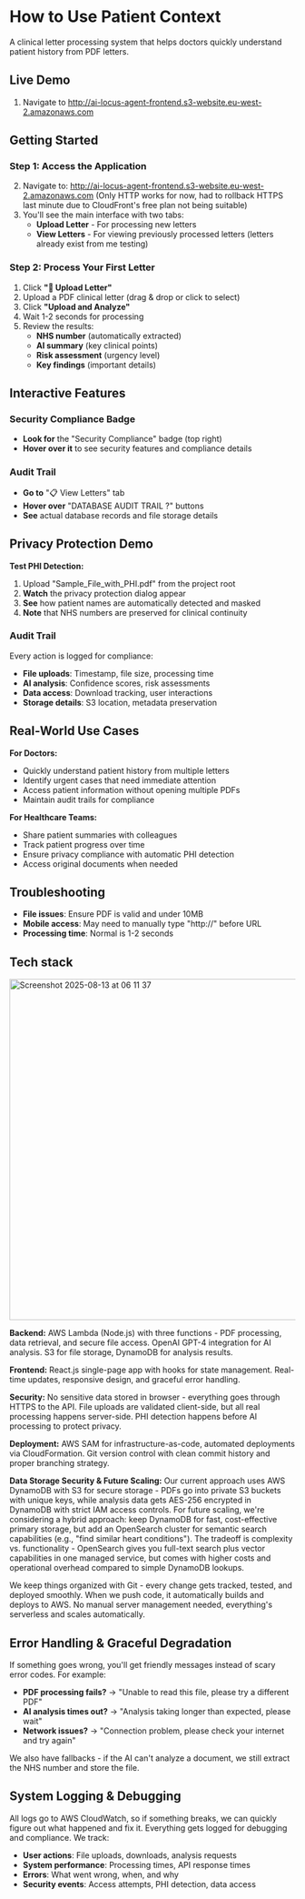 # How to Use Patient Context

A clinical letter processing system that helps doctors quickly understand patient history from PDF letters.

## Live Demo

1. Navigate to http://ai-locus-agent-frontend.s3-website.eu-west-2.amazonaws.com

## Getting Started

### Step 1: Access the Application
2. Navigate to: http://ai-locus-agent-frontend.s3-website.eu-west-2.amazonaws.com
 (Only HTTP works for now, had to rollback HTTPS last minute due to CloudFront's free plan not being suitable)
3. You'll see the main interface with two tabs:
   - **Upload Letter** - For processing new letters
   - **View Letters** - For viewing previously processed letters (letters already exist from me testing)

### Step 2: Process Your First Letter
1. Click **"📄 Upload Letter"**
2. Upload a PDF clinical letter (drag & drop or click to select)
3. Click **"Upload and Analyze"**
4. Wait 1-2 seconds for processing
5. Review the results:
   - **NHS number** (automatically extracted)
   - **AI summary** (key clinical points)
   - **Risk assessment** (urgency level)
   - **Key findings** (important details)

## Interactive Features

### Security Compliance Badge
- **Look for** the "Security Compliance" badge (top right)
- **Hover over it** to see security features and compliance details

### Audit Trail
- **Go to** "📋 View Letters" tab
- **Hover over** "DATABASE AUDIT TRAIL ?" buttons
- **See** actual database records and file storage details
  
## Privacy Protection Demo

**Test PHI Detection:**
1. Upload "Sample_File_with_PHI.pdf" from the project root
2. **Watch** the privacy protection dialog appear
3. **See** how patient names are automatically detected and masked
4. **Note** that NHS numbers are preserved for clinical continuity

### Audit Trail
Every action is logged for compliance:
- **File uploads**: Timestamp, file size, processing time
- **AI analysis**: Confidence scores, risk assessments
- **Data access**: Download tracking, user interactions
- **Storage details**: S3 location, metadata preservation

## Real-World Use Cases

**For Doctors:**
- Quickly understand patient history from multiple letters
- Identify urgent cases that need immediate attention
- Access patient information without opening multiple PDFs
- Maintain audit trails for compliance

**For Healthcare Teams:**
- Share patient summaries with colleagues
- Track patient progress over time
- Ensure privacy compliance with automatic PHI detection
- Access original documents when needed

## Troubleshooting

- **File issues**: Ensure PDF is valid and under 10MB
- **Mobile access**: May need to manually type "http://" before URL
- **Processing time**: Normal is 1-2 seconds

## Tech stack
<img width="1157" height="600" alt="Screenshot 2025-08-13 at 06 11 37" src="https://github.com/user-attachments/assets/91f1328f-e5a4-4f12-995c-a4dee1120745" />

**Backend:** AWS Lambda (Node.js) with three functions - PDF processing, data retrieval, and secure file access. OpenAI GPT-4 integration for AI analysis. S3 for file storage, DynamoDB for analysis results.

**Frontend:** React.js single-page app with hooks for state management. Real-time updates, responsive design, and graceful error handling.

**Security:** No sensitive data stored in browser - everything goes through HTTPS to the API. File uploads are validated client-side, but all real processing happens server-side. PHI detection happens before AI processing to protect privacy.


**Deployment:** AWS SAM for infrastructure-as-code, automated deployments via CloudFormation. Git version control with clean commit history and proper branching strategy.

**Data Storage Security & Future Scaling:**
Our current approach uses AWS DynamoDB with S3 for secure storage - PDFs go into private S3 buckets with unique keys, while analysis data gets AES-256 encrypted in DynamoDB with strict IAM access controls. For future scaling, we're considering a hybrid approach: keep DynamoDB for fast, cost-effective primary storage, but add an OpenSearch cluster for semantic search capabilities (e.g., "find similar heart conditions"). The tradeoff is complexity vs. functionality - OpenSearch gives you full-text search plus vector capabilities in one managed service, but comes with higher costs and operational overhead compared to simple DynamoDB lookups.

We keep things organized with Git - every change gets tracked, tested, and deployed smoothly. When we push code, it automatically builds and deploys to AWS. No manual server management needed, everything's serverless and scales automatically.

## Error Handling & Graceful Degradation

 If something goes wrong, you'll get friendly messages instead of scary error codes. For example:
- **PDF processing fails?** → "Unable to read this file, please try a different PDF"
- **AI analysis times out?** → "Analysis taking longer than expected, please wait"
- **Network issues?** → "Connection problem, please check your internet and try again"

We also have fallbacks - if the AI can't analyze a document, we still extract the NHS number and store the file.

## System Logging & Debugging
All logs go to AWS CloudWatch, so if something breaks, we can quickly figure out what happened and fix it.
Everything gets logged for debugging and compliance. We track:
- **User actions**: File uploads, downloads, analysis requests
- **System performance**: Processing times, API response times
- **Errors**: What went wrong, when, and why
- **Security events**: Access attempts, PHI detection, data access



